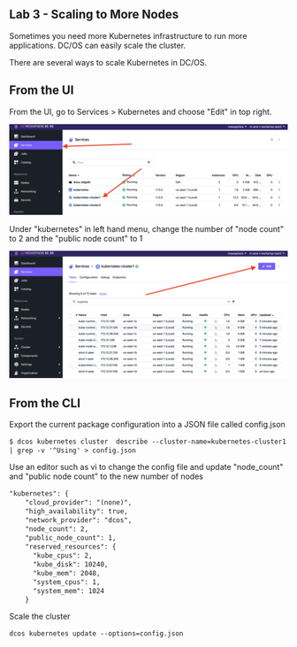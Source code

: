 ## Lab 3 - Scaling to More Nodes

Sometimes you need more Kubernetes infrastructure to run more applications. DC/OS can easily scale the cluster. 

There are several ways to scale Kubernetes in DC/OS. 

## From the UI

From the UI, go to Services > Kubernetes and choose "Edit" in top right. 

![](https://github.com/tbaums/dcos-mandt-labs/blob/master/screenshots/select-k8s-1.png)

Under "kubernetes" in left hand menu, change the number of "node count" to 2 and the "public node count" to 1


![](https://github.com/tbaums/dcos-mandt-labs/blob/master/screenshots/select-k8s-edit.png)

## From the CLI

Export the current package configuration into a JSON file called config.json

```
$ dcos kubernetes cluster  describe --cluster-name=kubernetes-cluster1 | grep -v '^Using' > config.json

```

Use an editor such as vi to change the config file and update "node_count" and "public node count"
to the new number of nodes

```
"kubernetes": {
    "cloud_provider": "(none)",
    "high_availability": true,
    "network_provider": "dcos",
    "node_count": 2,
    "public_node_count": 1,
    "reserved_resources": {
      "kube_cpus": 2,
      "kube_disk": 10240,
      "kube_mem": 2048,
      "system_cpus": 1,
      "system_mem": 1024
    }
```

Scale the cluster 

```
dcos kubernetes update --options=config.json
```
